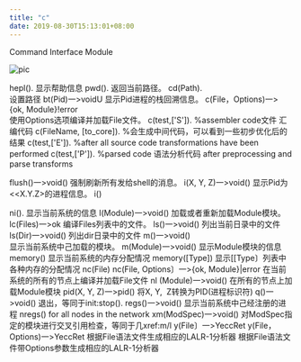 ```yaml
---
title: "c"
date: 2019-08-30T15:13:01+08:00
---
```

Command Interface Module

![pic](/images/screenshot_1534642567117.png)

hepl().
显示帮助信息
pwd().
返回当前路径。
cd(Path).  
设置路径
bt(Pid)一>voidU
显示Pid进程的栈回溯信息。
c(File，Options)一>{ok, Module}!error  
使用Options选项编译并加载File文件。
c(test,['S']). %assembler code文件 汇编代码
c(FileName, [to_core]). %会生成中间代码，可以看到一些初步优化后的结果
c(test,['E']). %after all source code transformations have been performed
c(test,['P']). %parsed code 语法分析代码 after preprocessing and parse transforms

flush()一>void()
强制刷新所有发给shell的消息。
i(X, Y, Z)一>void()
显示Pid为<<X.Y.Z>的进程信息。
i()

ni().
显示当前系统的信息
l(Module)一>void()
加载或者重新加载Module模块。
lc(Files)一>ok
编译Files列表中的文件。
ls()一>void()
列出当前日录中的文件
ls(Dir)一>void()
列出dir日录中的文件
m()一>void()  
显示当前系统中己加载的模块。
m(Module)一>void()
显示Module模块的信息
memory()
显示当前系统的内存分配情况
memory([Type])
显示[[Type〕列表中各种内存的分配情况
nc(File)
nc(File, Options〕一>{ok, Module}|error
在当前系统的所有的节点上编译并加载File文件
nl (Module)一>void()
在所有的节点上加载Module模块
pid(X, Y, Z)一>pid()
将X, Y,  Z转换为PID(进程标识符)
q()一>void()
退出，等同于init:stop().
regs()一>void()
显示当前系统中己经注册的进程
nregs()
for all nodes in the network
xm(ModSpec)一>void()
对ModSpec指定的模块进行交叉引用检查，等同于几xref:m/l
y(File〕一>YeccRet
y(File，Options)一>YeccRet
根据File语法文件生成相应的LALR-1分析器
根据File语法文件带Options参数生成相应的LALR-1分析器
